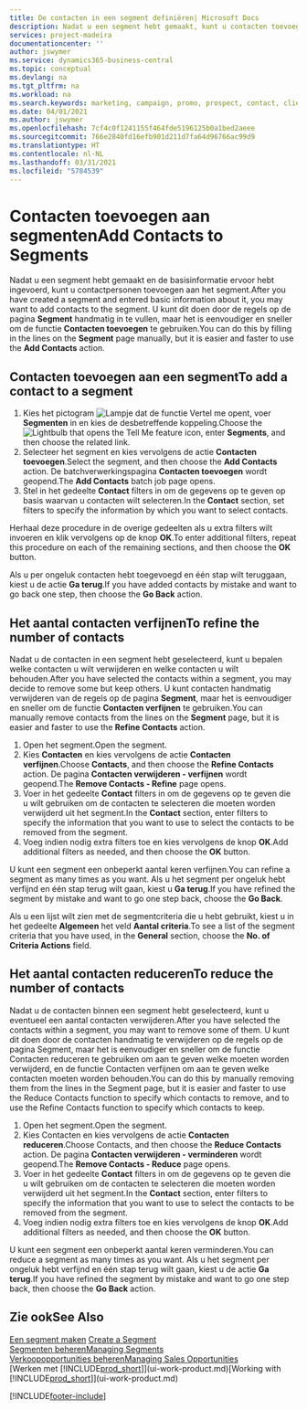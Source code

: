 ```yaml
---
title: De contacten in een segment definiëren| Microsoft Docs
description: Nadat u een segment hebt gemaakt, kunt u contacten toevoegen aan het segment, bijvoorbeeld als onderdeel van een marketingcampagne die is gericht op specifieke klanten of cliënten.
services: project-madeira
documentationcenter: ''
author: jswymer
ms.service: dynamics365-business-central
ms.topic: conceptual
ms.devlang: na
ms.tgt_pltfrm: na
ms.workload: na
ms.search.keywords: marketing, campaign, promo, prospect, contact, client, customer
ms.date: 04/01/2021
ms.author: jswymer
ms.openlocfilehash: 7cf4c0f1241155f464fde5196125b0a1bed2aeee
ms.sourcegitcommit: 766e2840fd16efb901d211d7fa64d96766ac99d9
ms.translationtype: HT
ms.contentlocale: nl-NL
ms.lasthandoff: 03/31/2021
ms.locfileid: "5784539"
---
```

# <a name="add-contacts-to-segments"></a><span data-ttu-id="d8976-103">Contacten toevoegen aan segmenten</span><span class="sxs-lookup"><span data-stu-id="d8976-103">Add Contacts to Segments</span></span>
<span data-ttu-id="d8976-104">Nadat u een segment hebt gemaakt en de basisinformatie ervoor hebt ingevoerd, kunt u contactpersonen toevoegen aan het segment.</span><span class="sxs-lookup"><span data-stu-id="d8976-104">After you have created a segment and entered basic information about it, you may want to add contacts to the segment.</span></span> <span data-ttu-id="d8976-105">U kunt dit doen door de regels op de pagina **Segment** handmatig in te vullen, maar het is eenvoudiger en sneller om de functie **Contacten toevoegen** te gebruiken.</span><span class="sxs-lookup"><span data-stu-id="d8976-105">You can do this by filling in the lines on the **Segment** page manually, but it is easier and faster to use the **Add Contacts** action.</span></span>

## <a name="to-add-a-contact-to-a-segment"></a><span data-ttu-id="d8976-106">Contacten toevoegen aan een segment</span><span class="sxs-lookup"><span data-stu-id="d8976-106">To add a contact to a segment</span></span>
1. <span data-ttu-id="d8976-107">Kies het pictogram ![Lampje dat de functie Vertel me opent](media/ui-search/search_small.png "Vertel me wat u wilt doen"), voer **Segmenten** in en kies de desbetreffende koppeling.</span><span class="sxs-lookup"><span data-stu-id="d8976-107">Choose the ![Lightbulb that opens the Tell Me feature](media/ui-search/search_small.png "Tell me what you want to do") icon, enter **Segments**, and then choose the related link.</span></span>  
2. <span data-ttu-id="d8976-108">Selecteer het segment en kies vervolgens de actie **Contacten toevoegen**.</span><span class="sxs-lookup"><span data-stu-id="d8976-108">Select the segment, and then choose the **Add Contacts** action.</span></span> <span data-ttu-id="d8976-109">De batchverwerkingspagina **Contacten toevoegen** wordt geopend.</span><span class="sxs-lookup"><span data-stu-id="d8976-109">The **Add Contacts** batch job page opens.</span></span>
3. <span data-ttu-id="d8976-110">Stel in het gedeelte **Contact** filters in om de gegevens op te geven op basis waarvan u contacten wilt selecteren.</span><span class="sxs-lookup"><span data-stu-id="d8976-110">In the **Contact** section, set filters to specify the information by which you want to select contacts.</span></span>

<span data-ttu-id="d8976-111">Herhaal deze procedure in de overige gedeelten als u extra filters wilt invoeren en klik vervolgens op de knop **OK**.</span><span class="sxs-lookup"><span data-stu-id="d8976-111">To enter additional filters, repeat this procedure on each of the remaining sections, and then choose the **OK** button.</span></span>

<span data-ttu-id="d8976-112">Als u per ongeluk contacten hebt toegevoegd en één stap wilt teruggaan, kiest u de actie **Ga terug**.</span><span class="sxs-lookup"><span data-stu-id="d8976-112">If you have added contacts by mistake and want to go back one step, then choose the **Go Back** action.</span></span>

## <a name="to-refine-the-number-of-contacts"></a><span data-ttu-id="d8976-113">Het aantal contacten verfijnen</span><span class="sxs-lookup"><span data-stu-id="d8976-113">To refine the number of contacts</span></span>
<span data-ttu-id="d8976-114">Nadat u de contacten in een segment hebt geselecteerd, kunt u bepalen welke contacten u wilt verwijderen en welke contacten u wilt behouden.</span><span class="sxs-lookup"><span data-stu-id="d8976-114">After you have selected the contacts within a segment, you may decide to remove some but keep others.</span></span> <span data-ttu-id="d8976-115">U kunt contacten handmatig verwijderen van de regels op de pagina **Segment**, maar het is eenvoudiger en sneller om de functie **Contacten verfijnen** te gebruiken.</span><span class="sxs-lookup"><span data-stu-id="d8976-115">You can manually remove contacts from the lines on the **Segment** page, but it is easier and faster to use the **Refine Contacts** action.</span></span>

1. <span data-ttu-id="d8976-116">Open het segment.</span><span class="sxs-lookup"><span data-stu-id="d8976-116">Open the segment.</span></span>
2. <span data-ttu-id="d8976-117">Kies **Contacten** en kies vervolgens de actie **Contacten verfijnen**.</span><span class="sxs-lookup"><span data-stu-id="d8976-117">Choose **Contacts**, and then choose the **Refine Contacts** action.</span></span> <span data-ttu-id="d8976-118">De pagina **Contacten verwijderen - verfijnen** wordt geopend.</span><span class="sxs-lookup"><span data-stu-id="d8976-118">The **Remove Contacts - Refine** page opens.</span></span>
3. <span data-ttu-id="d8976-119">Voer in het gedeelte **Contact** filters in om de gegevens op te geven die u wilt gebruiken om de contacten te selecteren die moeten worden verwijderd uit het segment.</span><span class="sxs-lookup"><span data-stu-id="d8976-119">In the **Contact** section, enter filters to specify the information that you want to use to select the contacts to be removed from the segment.</span></span>
4. <span data-ttu-id="d8976-120">Voeg indien nodig extra filters toe en kies vervolgens de knop **OK**.</span><span class="sxs-lookup"><span data-stu-id="d8976-120">Add additional filters as needed, and then choose the **OK** button.</span></span>

<span data-ttu-id="d8976-121">U kunt een segment een onbeperkt aantal keren verfijnen.</span><span class="sxs-lookup"><span data-stu-id="d8976-121">You can refine a segment as many times as you want.</span></span> <span data-ttu-id="d8976-122">Als u het segment per ongeluk hebt verfijnd en één stap terug wilt gaan, kiest u **Ga terug**.</span><span class="sxs-lookup"><span data-stu-id="d8976-122">If you have refined the segment by mistake and want to go one step back, choose the **Go Back**.</span></span>

<span data-ttu-id="d8976-123">Als u een lijst wilt zien met de segmentcriteria die u hebt gebruikt, kiest u in het gedeelte **Algemeen** het veld **Aantal criteria**.</span><span class="sxs-lookup"><span data-stu-id="d8976-123">To see a list of the segment criteria that you have used, in the **General** section, choose the **No. of Criteria Actions** field.</span></span>

## <a name="to-reduce-the-number-of-contacts"></a><span data-ttu-id="d8976-124">Het aantal contacten reduceren</span><span class="sxs-lookup"><span data-stu-id="d8976-124">To reduce the number of contacts</span></span>
<span data-ttu-id="d8976-125">Nadat u de contacten binnen een segment hebt geselecteerd, kunt u eventueel een aantal contacten verwijderen.</span><span class="sxs-lookup"><span data-stu-id="d8976-125">After you have selected the contacts within a segment, you may want to remove some of them.</span></span> <span data-ttu-id="d8976-126">U kunt dit doen door de contacten handmatig te verwijderen op de regels op de pagina Segment, maar het is eenvoudiger en sneller om de functie Contacten reduceren te gebruiken om aan te geven welke moeten worden verwijderd, en de functie Contacten verfijnen om aan te geven welke contacten moeten worden behouden.</span><span class="sxs-lookup"><span data-stu-id="d8976-126">You can do this by manually removing them from the lines in the Segment page, but it is easier and faster to use the Reduce Contacts function to specify which contacts to remove, and to use the Refine Contacts function to specify which contacts to keep.</span></span>

1. <span data-ttu-id="d8976-127">Open het segment.</span><span class="sxs-lookup"><span data-stu-id="d8976-127">Open the segment.</span></span>
2. <span data-ttu-id="d8976-128">Kies Contacten en kies vervolgens de actie **Contacten reduceren**.</span><span class="sxs-lookup"><span data-stu-id="d8976-128">Choose Contacts, and then choose the **Reduce Contacts** action.</span></span> <span data-ttu-id="d8976-129">De pagina **Contacten verwijderen - verminderen** wordt geopend.</span><span class="sxs-lookup"><span data-stu-id="d8976-129">The **Remove Contacts - Reduce** page opens.</span></span>
3. <span data-ttu-id="d8976-130">Voer in het gedeelte **Contact** filters in om de gegevens op te geven die u wilt gebruiken om de contacten te selecteren die moeten worden verwijderd uit het segment.</span><span class="sxs-lookup"><span data-stu-id="d8976-130">In the **Contact** section, enter filters to specify the information that you want to use to select the contacts to be removed from the segment.</span></span>
4. <span data-ttu-id="d8976-131">Voeg indien nodig extra filters toe en kies vervolgens de knop **OK**.</span><span class="sxs-lookup"><span data-stu-id="d8976-131">Add additional filters as needed, and then choose the **OK** button.</span></span>

<span data-ttu-id="d8976-132">U kunt een segment een onbeperkt aantal keren verminderen.</span><span class="sxs-lookup"><span data-stu-id="d8976-132">You can reduce a segment as many times as you want.</span></span> <span data-ttu-id="d8976-133">Als u het segment per ongeluk hebt verfijnd en één stap terug wilt gaan, kiest u de actie **Ga terug**.</span><span class="sxs-lookup"><span data-stu-id="d8976-133">If you have refined the segment by mistake and want to go one step back, then choose the **Go Back** action.</span></span>

## <a name="see-also"></a><span data-ttu-id="d8976-134">Zie ook</span><span class="sxs-lookup"><span data-stu-id="d8976-134">See Also</span></span>
<span data-ttu-id="d8976-135">[Een segment maken](marketing-how-create-segment.md) </span><span class="sxs-lookup"><span data-stu-id="d8976-135">[Create a Segment](marketing-how-create-segment.md) </span></span>  
[<span data-ttu-id="d8976-136">Segmenten beheren</span><span class="sxs-lookup"><span data-stu-id="d8976-136">Managing Segments</span></span>](marketing-segments.md)  
[<span data-ttu-id="d8976-137">Verkoopopportunities beheren</span><span class="sxs-lookup"><span data-stu-id="d8976-137">Managing Sales Opportunities</span></span>](marketing-manage-sales-opportunities.md)  
<span data-ttu-id="d8976-138">[Werken met [!INCLUDE[prod_short](includes/prod_short.md)]](ui-work-product.md)</span><span class="sxs-lookup"><span data-stu-id="d8976-138">[Working with [!INCLUDE[prod_short](includes/prod_short.md)]](ui-work-product.md)</span></span>  


[!INCLUDE[footer-include](includes/footer-banner.md)]